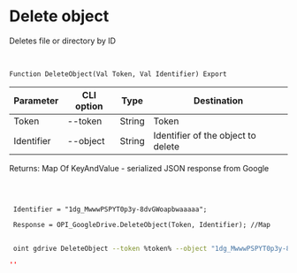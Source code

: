 ﻿---
sidebar_position: 9
---

# Delete object
 Deletes file or directory by ID


<br/>


`Function DeleteObject(Val Token, Val Identifier) Export`

 | Parameter | CLI option | Type | Destination |
 |-|-|-|-|
 | Token | --token | String | Token |
 | Identifier | --object | String | Identifier of the object to delete |

 
 Returns: Map Of KeyAndValue - serialized JSON response from Google

<br/>




```bsl title="Code example"
 
 Identifier = "1dg_MwwwPSPYT0p3y-8dvGWoapbwaaaaa";
 
 Response = OPI_GoogleDrive.DeleteObject(Token, Identifier); //Map
```
	


```sh title="CLI command example"
 
 oint gdrive DeleteObject --token %token% --object "1dg_MwwwPSPYT0p3y-8dvGWoapbwaaaaa"

```

```json title="Result"
''
```
